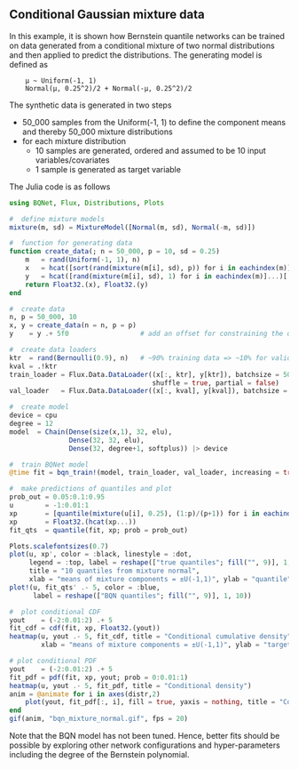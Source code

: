 ##  Conditional Gaussian mixture data

In this example, it is shown how Bernstein quantile networks can be trained on data generated from a conditional mixture of two normal distributions and then applied to predict the distributions. The generating model is defined as
```
    μ ~ Uniform(-1, 1)
    Normal(μ, 0.25^2)/2 + Normal(-μ, 0.25^2)/2 
```   

The synthetic data is generated in two steps
* 50_000 samples from the Uniform(-1, 1) to define the component means and thereby 50_000 mixture distributions
* for each mixture distribution
  * 10 samples are generated, ordered and assumed to be 10 input variables/covariates
  * 1 sample is generated as target variable


The Julia code is as follows

```julia
using BQNet, Flux, Distributions, Plots

#  define mixture models
mixture(m, sd) = MixtureModel([Normal(m, sd), Normal(-m, sd)])

#  function for generating data
function create_data(; n = 50_000, p = 10, sd = 0.25)
    m   = rand(Uniform(-1, 1), n)
    x   = hcat([sort(rand(mixture(m[i], sd), p)) for i in eachindex(m)]...) 
    y   = hcat([rand(mixture(m[i], sd), 1) for i in eachindex(m)]...)[:]     
    return Float32.(x), Float32.(y)
end

#  create data
n, p = 50_000, 10
x, y = create_data(n = n, p = p)
y    = y .+ 5f0                  # add an offset for constraining the quantile function

#  create data loaders
ktr  = rand(Bernoulli(0.9), n)   # ~90% training data => ~10% for validation
kval = .!ktr
train_loader = Flux.Data.DataLoader((x[:, ktr], y[ktr]), batchsize = 500,
                                    shuffle = true, partial = false)
val_loader   = Flux.Data.DataLoader((x[:, kval], y[kval]), batchsize = length(kval))

#  create model
device = cpu
degree = 12
model  = Chain(Dense(size(x,1), 32, elu),
               Dense(32, 32, elu),
               Dense(32, degree+1, softplus)) |> device

#  train BQNet model
@time fit = bqn_train!(model, train_loader, val_loader, increasing = true, device = device)

#  make predictions of quantiles and plot
prob_out = 0.05:0.1:0.95
u        = -1:0.01:1 
xp       = [quantile(mixture(u[i], 0.25), (1:p)/(p+1)) for i in eachindex(u)]
xp       = Float32.(hcat(xp...))
fit_qts  = quantile(fit, xp; prob = prob_out)

Plots.scalefontsizes(0.7)
plot(u, xp', color = :black, linestyle = :dot,
     legend = :top, label = reshape(["true quantiles"; fill("", 9)], 1, 10),
     title = "10 quantiles from mixture normal",
     xlab = "means of mixture components = ±U(-1,1)", ylab = "quantile")
plot!(u, fit_qts' .- 5, color = :blue,
      label = reshape(["BQN quantiles"; fill("", 9)], 1, 10))

#  plot conditional CDF
yout    = (-2:0.01:2) .+ 5
fit_cdf = cdf(fit, xp, Float32.(yout))
heatmap(u, yout .- 5, fit_cdf, title = "Conditional cumulative density",
        xlab = "means of mixture components = ±U(-1,1)", ylab = "target")

# plot conditional PDF
yout    = (-2:0.01:2) .+ 5
fit_pdf = pdf(fit, xp, yout; prob = 0:0.01:1)
heatmap(u, yout .- 5, fit_pdf, title = "Conditional density")
anim = @animate for i in axes(distr,2)
    plot(yout, fit_pdf[:, i], fill = true, yaxis = nothing, title = "Conditional density")
end
gif(anim, "bqn_mixture_normal.gif", fps = 20)
```

Note that the BQN model has not been tuned. Hence, better fits should be possible by exploring other network configurations and hyper-parameters including the degree of the Bernstein polynomial.

